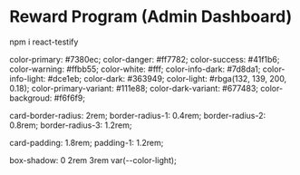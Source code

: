 # Reward Program (Admin Dashboard)

npm i react-testify

color-primary: #7380ec;
color-danger: #ff7782;
color-success: #41f1b6;
color-warning: #ffbb55;
color-white: #fff;
color-info-dark: #7d8da1;
color-info-light: #dce1eb;
color-dark: #363949;
color-light: #rbga(132, 139, 200, 0.18);
color-primary-variant: #111e88;
color-dark-variant: #677483;
color-backgroud: #f6f6f9;

card-border-radius: 2rem;
border-radius-1: 0.4rem;
border-radius-2: 0.8rem;
border-radius-3: 1.2rem;

card-padding: 1.8rem;
padding-1: 1.2rem;

box-shadow: 0 2rem 3rem var(--color-light);